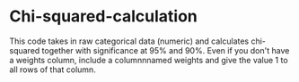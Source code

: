 # Chi-squared-calculation
This code takes in raw categorical data (numeric) and calculates chi-squared together with significance at 95% and 90%.
Even if you don't have a weights column, include a columnnnamed weights and give the value 1 to all rows of that column.
